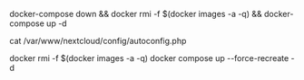 docker-compose down && docker rmi -f $(docker images -a -q) && docker-compose up -d

cat /var/www/nextcloud/config/autoconfig.php

docker rmi -f $(docker images -a -q)
docker compose up --force-recreate -d